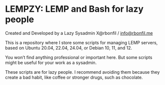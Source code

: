 # LEMPZY: LEMP and Bash for lazy people
Created and Developed by a Lazy Sysadmin
X@rbonfil / info@rbonfil.me

This is a repository where I store some scripts for managing LEMP servers, based on Ubuntu 20.04, 22.04, 24.04, or Debian 10, 11, and 12.

You won’t find anything professional or important here. But some scripts might be useful for your work as a sysadmin.

These scripts are for lazy people. I recommend avoiding them because they create a bad habit, like coffee or stronger drugs, such as chocolate.

